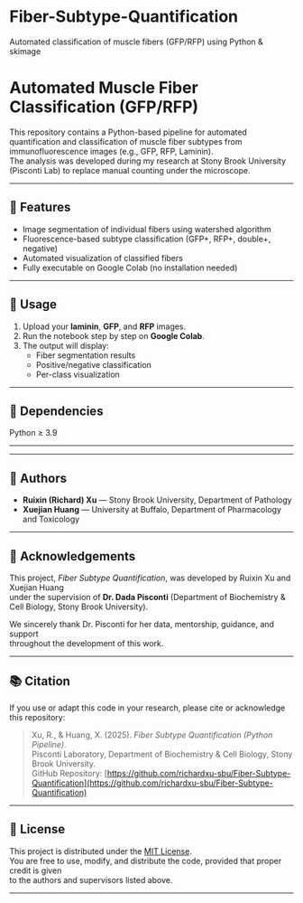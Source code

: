 # Fiber-Subtype-Quantification
Automated classification of muscle fibers (GFP/RFP) using Python &amp; skimage

# Automated Muscle Fiber Classification (GFP/RFP)

This repository contains a Python-based pipeline for automated quantification and classification of muscle fiber subtypes from immunofluorescence images (e.g., GFP, RFP, Laminin).  
The analysis was developed during my research at Stony Brook University (Pisconti Lab) to replace manual counting under the microscope.

---

## 🧠 Features
- Image segmentation of individual fibers using watershed algorithm  
- Fluorescence-based subtype classification (GFP+, RFP+, double+, negative)  
- Automated visualization of classified fibers  
- Fully executable on Google Colab (no installation needed)

---

## 🚀 Usage
1. Upload your **laminin**, **GFP**, and **RFP** images.
2. Run the notebook step by step on **Google Colab**.
3. The output will display:
   - Fiber segmentation results  
   - Positive/negative classification  
   - Per-class visualization

---

## 🧩 Dependencies
Python ≥ 3.9  

---

---

## 🧩 Authors

- **Ruixin (Richard) Xu** — Stony Brook University, Department of Pathology  
- **Xuejian Huang** — University at Buffalo, Department of Pharmacology and Toxicology  

---

## 🧠 Acknowledgements

This project, *Fiber Subtype Quantification*, was developed by Ruixin Xu and Xuejian Huang  
under the supervision of **Dr. Dada Pisconti** (Department of Biochemistry & Cell Biology, Stony Brook University).  

We sincerely thank Dr. Pisconti for her data, mentorship, guidance, and support  
throughout the development of this work.

---

## 📚 Citation

If you use or adapt this code in your research, please cite or acknowledge this repository:

> Xu, R., & Huang, X. (2025). *Fiber Subtype Quantification (Python Pipeline)*.  
> Pisconti Laboratory, Department of Biochemistry & Cell Biology, Stony Brook University.  
> GitHub Repository: [https://github.com/richardxu-sbu/Fiber-Subtype-Quantification](https://github.com/richardxu-sbu/Fiber-Subtype-Quantification)

---

## 🪪 License

This project is distributed under the [MIT License](./LICENSE).  
You are free to use, modify, and distribute the code, provided that proper credit is given  
to the authors and supervisors listed above.

---
